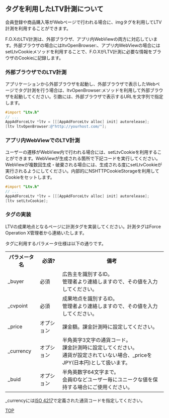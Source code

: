 ## タグを利用したLTV計測について

会員登録や商品購入等がWebページで行われる場合に、imgタグを利用してLTV計測を利用することができます。

F.O.XのLTV計測は、外部ブラウザ、アプリ内WebViewの両方に対応しています。外部ブラウザの場合にはltvOpenBrowser:、アプリ内WebViewの場合にはsetLtvCookieメソッドを利用することで、F.O.XがLTV計測に必要な情報をブラウザのCookieに記録します。

### 外部ブラウザでのLTV計測

アプリケーションから外部ブラウザを起動し、外部ブラウザで表示したWebページでタグ計測を行う場合は、ltvOpenBrowser:メソッドを利用して外部ブラウザを起動してください。引数には、外部ブラウザで表示するURLを文字列で指定します。

```objectivec
#import "Ltv.h"
// ...
AppAdForceLtv *ltv = [[[AppAdForceLtv alloc] init] autorelease];
[ltv ltvOpenBrowser:@"http://yourhost.com/"];
```

### アプリ内WebViewでのLTV計測

ユーザーの遷移がWebView内で行われる場合には、setLtvCookieを利用することができます。WebViewが生成される箇所で下記コードを実行してください。WebViewが複数回生成・破棄される場合には、生成される度にsetLtvCookieが実行されるようにしてください。内部的にNSHTTPCookieStorageを利用してCookieをセットします。

```objectivec
#import "Ltv.h"
// ...
AppAdForceLtv *ltv = [[[AppAdForceLtv alloc] init] autorelease];
[ltv setLtvCookie];
```

### タグの実装

LTVの成果地点となるページに計測タグを実装してください。計測タグはForce Operation X管理者から連絡いたします。

タグに利用するパラメータ仕様は以下の通りです。

<table>
<tr>
  <th>パラメータ名</th>
  <th>必須?</th>
  <th>備考</th>
</tr>
<tr>
  <td>_buyer</td>
  <td>必須</td>
  <td>広告主を識別するID。<br />管理者より連絡しますので、その値を入力してください。</td>
</tr>
<tr>
  <td>_cvpoint</td>
  <td>必須</td>
  <td>成果地点を識別するID。<br />管理者より連絡しますので、その値を入力してください。</td>
</tr>
<tr>
  <td>_price</td>
  <td>オプション</td>
  <td>課金額。課金計測時に設定してください。<br /></td>
</tr>
<tr>
  <td>_currency</td>
  <td>オプション</td>
  <td>半角英字3文字の通貨コード。<br />課金計測時に設定してください。<br />通貨が設定されていない場合、_priceをJPY(日本円)として扱います。</td>
</tr>
<tr>
  <td>_buid</td>
  <td>オプション</td>
  <td>半角英数字64文字まで。<br />会員IDなどユーザー毎にユニークな値を保持する場合にご使用ください。</td>
</tr>
</table>

_currencyには[ISO 4217](http://ja.wikipedia.org/wiki/ISO_4217)で定義された通貨コードを指定してください。

[TOP](https://github.com/cyber-z/public_fox_ios_sdk#4-ltv%E8%A8%88%E6%B8%AC%E3%81%AE%E5%AE%9F%E8%A3%85)


